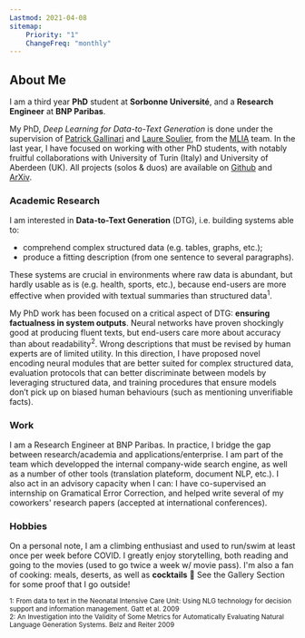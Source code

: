 ```yaml
---
Lastmod: 2021-04-08
sitemap:
    Priority: "1"
    ChangeFreq: "monthly"
---
```



## About Me


I am a third year **PhD** student at **Sorbonne Université**, and a **Research Engineer** at **BNP Paribas**. 

My PhD, _Deep Learning for Data-to-Text Generation_ is done under the supervision of [Patrick Gallinari][1] and [Laure Soulier][2], from the [MLIA][3] team. In the last year, I have focused on working with other PhD students, with notably fruitful collaborations with University of Turin (Italy) and University of Aberdeen (UK). All projects (solos \& duos) are available on [Github][4] and [ArXiv][5].


### Academic Research

I am interested in **Data-to-Text Generation** (DTG), i.e. building systems able to:
 - comprehend complex structured data (e.g. tables, graphs, etc.); 
 - produce a fitting description (from one sentence to several paragraphs). 

These systems are crucial in environments  where raw data is abundant, but hardly usable as is (e.g. health, sports, etc.), because end-users are more effective when provided with textual summaries than structured data<sup>1</sup>.

My PhD work has been focused on a critical aspect of DTG: **ensuring factualness in system outputs**. Neural networks have proven shockingly good at producing fluent texts, but end-users care more about accuracy than about readability<sup>2</sup>. Wrong descriptions that must be revised by human experts are of limited utility. In this direction, I have proposed novel encoding neural modules that are better suited for complex structured data, evaluation protocols that can better discriminate between models by leveraging structured data, and training procedures that ensure models don’t pick up on biased human behaviours (such as mentioning unverifiable facts).

### Work

I am a Research Engineer at BNP Paribas. In practice, I bridge the gap between research/academia and applications/enterprise. I am part of the team which developped the internal company-wide search engine, as well as a number of other tools (translation plateform, document NLP, etc.). I also act in an advisory capacity when I can: I have co-supervised an internship on Gramatical Error Correction, and helped write several of my coworkers' research papers (accepted at international conferences).

### Hobbies

On a personal note, I am a climbing enthusiast and used to run/swim at least once per week before COVID. I greatly enjoy storytelling, both reading and going to the movies (used to go twice a week w/ movie pass). I'm also a fan of cooking: meals, deserts, as well as **cocktails** :tropical_drink: See the Gallery Section for some proof that I go outside!


<sub>1: From data to text in the Neonatal Intensive Care Unit: Using NLG technology for decision support and information management. Gatt et al. 2009</sub>  
<sub>2: An Investigation into the Validity of Some Metrics for Automatically Evaluating Natural Language Generation Systems. Belz and Reiter 2009</sub>

[1]: http://www-connex.lip6.fr/~gallinar/gallinari/pmwiki.php 
[2]: https://mlia.lip6.fr/soulier/
[3]: https://mlia.lip6.fr/
[4]: https://github.com/KaijuML
[5]: https://arxiv.org/search/cs?searchtype=author&query=Rebuffel%2C+C